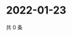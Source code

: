 # 2022-01-23

共 0 条

<!-- BEGIN WEIBO -->
<!-- 最后更新时间 Sun Jan 23 2022 17:08:05 GMT+0800 (China Standard Time) -->

<!-- END WEIBO -->
